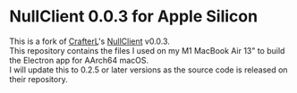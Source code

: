 # NullClient 0.0.3 for Apple Silicon

This is a fork of [CrafterL](https://github.com/CrafterlKrunker)'s [NullClient](https://github.com/CrafterlKrunker/NullClient) v0.0.3.  
This repository contains the files I used on my M1 MacBook Air 13" to build the Electron app for AArch64 macOS.  
I will update this to 0.2.5 or later versions as the source code is released on their repository.